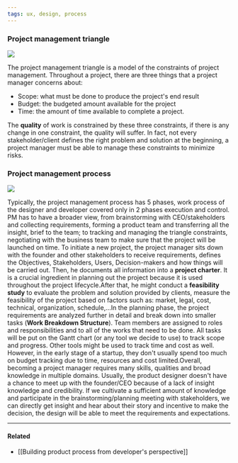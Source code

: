 ```yaml
---
tags: ux, design, process
---
```


### Project management triangle

![](https://miro.medium.com/max/597/1*Su1bnrGz2WdTChT87HBhgA.png)

The project management triangle is a model of the constraints of project
management. Throughout a project, there are three things that a project manager
concerns about:

- Scope: what must be done to produce the project's end result
- Budget: the budgeted amount available for the project
- Time: the amount of time available to complete a project.

The **quality** of work is constrained by these three constraints, if there is
any change in one constraint, the quality will suffer. In fact, not every
stakeholder/client defines the right problem and solution at the beginning, a
project manager must be able to manage these constraints to minimize risks.

### Project management process

![](https://s3-ap-southeast-1.amazonaws.com/dwarvesf-outline/uploads/34adb8ba-29bc-4ab8-b128-fea45fade09c/3365204e-12fb-4ac9-b81e-dfd1be7cdee3/project-management-phases.png)

Typically, the project management process has 5 phases, work process of the
designer and developer covered only in 2 phases execution and control. PM has to
have a broader view, from brainstorming with CEO/stakeholders and collecting
requirements, forming a product team and transferring all the insight, brief to
the team; to tracking and managing the triangle constraints, negotiating with
the business team to make sure that the project will be launched on time. To
initiate a new project, the project manager sits down with the founder and other
stakeholders to receive requirements, defines the Objectives, Stakeholders,
Users, Decision-makers and how things will be carried out. Then, he documents
all information into a **project charter**. It is a crucial ingredient in
planning out the project because it is used throughout the project
lifecycle.After that, he might conduct a **feasibility study** to evaluate the
problem and solution provided by clients, measure the feasibility of the project
based on factors such as: market, legal, cost, technical, organization,
schedule,...In the planning phase, the project requirements are analyzed further
in detail and break down into smaller tasks (**Work Breakdown Structure**). Team
members are assigned to roles and responsibilities and to all of the works that
need to be done. All tasks will be put on the Gantt chart (or any tool we decide
to use) to track scope and progress. Other tools might be used to track time and
cost as well. However, in the early stage of a startup, they don't usually spend
too much on budget tracking due to time, resources and cost limited.Overall,
becoming a project manager requires many skills, qualities and broad knowledge
in multiple domains. Usually, the product designer doesn't have a chance to meet
up with the founder/CEO because of a lack of insight knowledge and credibility.
If we cultivate a sufficient amount of knowledge and participate in the
brainstorming/planning meeting with stakeholders, we can directly get insight
and hear about their story and incentive to make the decision, the design will
be able to meet the requirements and expectations.

---

#### Related

- [[Building product process from developer's perspective]]
